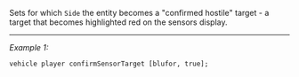 Sets for which `Side` the entity becomes a "confirmed hostile" target - a target that becomes highlighted red on the sensors display.


---
*Example 1:*
```sqf
vehicle player confirmSensorTarget [blufor, true];
```